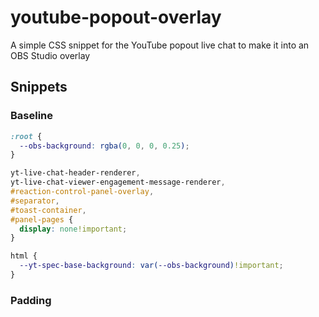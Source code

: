 # youtube-popout-overlay
A simple CSS snippet for the YouTube popout live chat to make it into an OBS Studio overlay

## Snippets
### Baseline
```css
:root {
  --obs-background: rgba(0, 0, 0, 0.25);
}
```

```css
yt-live-chat-header-renderer,
yt-live-chat-viewer-engagement-message-renderer,
#reaction-control-panel-overlay,
#separator,
#toast-container,
#panel-pages {
  display: none!important;
}
```
```css
html {
  --yt-spec-base-background: var(--obs-background)!important;
}
```


### Padding
```css
```

